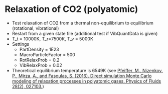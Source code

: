 # Relaxation of CO2 (polyatomic)
* Test relaxation of CO2 from a thermal non-equilibrium to equilibrium (rotational, vibrational)
* Restart from a given state file (additional test if VibQuantData is given)
* T_t = 10000K, T_r=7500K, T_v = 5000K
* Settings
  * PartDensity           = 1E23
  * MacroParticleFactor   = 500
  * RotRelaxProb          = 0.2
  * VibRelaxProb          = 0.02
* Theoretical equilibrium temperature is 6549K (see [Pfeiffer, M., Nizenkov, P., Mirza, A., and Fasoulas, S. (2016). Direct simulation Monte Carlo modeling of relaxation processes in polyatomic gases. Physics of Fluids 28(2), 027103.](http://dx.doi.org/10.1063/1.4940989))
